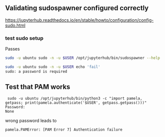 
## Validating sudospawner configured correctly

https://jupyterhub.readthedocs.io/en/stable/howto/configuration/config-sudo.html

### test sudo setup
Passes
```sh
sudo -u ubuntu sudo -n -u $USER /opt/jupyterhub/bin/sudospawner --help
```

```sh
sudo -u ubuntu sudo -n -u $USER echo 'fail'
sudo: a password is required
```

## Test that PAM works

```shell
 sudo -u ubuntu /opt/jupyterhub/bin/python3 -c "import pamela, getpass; print(pamela.authenticate('$USER', getpass.getpass()))"
Password:
None
```

wrong password leads to 

`pamela.PAMError: [PAM Error 7] Authentication failure`
